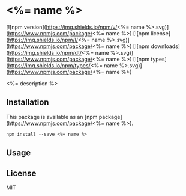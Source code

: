 # <%= name %>

[![npm version](https://img.shields.io/npm/v/<%= name %>.svg)](https://www.npmjs.com/package/<%= name %>)
[![npm license](https://img.shields.io/npm/l/<%= name %>.svg)](https://www.npmjs.com/package/<%= name %>)
[![npm downloads](https://img.shields.io/npm/dt/<%= name %>.svg)](https://www.npmjs.com/package/<%= name %>)
[![npm types](https://img.shields.io/npm/types/<%= name %>.svg)](https://www.npmjs.com/package/<%= name %>)

<%= description %>

## Installation

This package is available as an [npm package](https://www.npmjs.com/package/<%= name %>).

```
npm install --save <%= name %>
```

## Usage

## License

MIT
